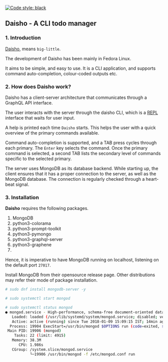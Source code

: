 [![Code style: black](https://img.shields.io/badge/code%20style-black-000000.svg)](https://github.com/psf/black)

## Daisho - A CLI todo manager

### 1. Introduction

[Daisho](https://en.wikipedia.org/wiki/Daish%C5%8D), means `big-little`.

The development of Daisho has been mainly in Fedora Linux.

It aims to be simple, and easy to use. It is a CLI application, and supports command auto-completion, colour-coded outputs etc.

### 2. How does Daisho work?

Daisho has a client-server architecture that communicates through a GraphQL API interface. 

The user interacts with the server through the daisho CLI, which is a [REPL](https://en.wikipedia.org/wiki/Read%E2%80%93eval%E2%80%93print_loop) interface that waits for user input.

A help is printed each time `Daisho` starts. This helps the user with a quick overview of the primary commands available.  

Command auto-completion is supported, and a TAB press cycles through each primary. The `Enter` key selects the command. Once the primary command is selected, a second TAB lists the secondary level of commands specific to the selected primary. 

The server uses MongoDB as its database backend. While starting up, the client ensures that it has a proper connection to the server, as well as the MongoDB database. The connection is regularly checked through a heart-beat signal. 

### 3. Installation

**Daisho** requires the following packages.

   1. MongoDB
   2. python3-colorama
   3. python3-prompt-toolkit
   4. python3-pymongo
   5. python3-graphql-server
   6. python3-graphene
   7. 

Hence, it is imperative to have MongoDB running on localhost, listening on the default port `27017`.

Install MongoDB from their opensource release page. Other distributions may refer their mode of package installation.

```bash
# sudo dnf install mongodb-server -y

# sudo systemctl start mongod

# sudo systemctl status mongod
● mongod.service - High-performance, schema-free document-oriented database
   Loaded: loaded (/usr/lib/systemd/system/mongod.service; disabled; vendor preset: disabled)
   Active: active (running) since Tue 2018-01-09 15:09:15 IST; 14min ago
  Process: 19904 ExecStart=/usr/bin/mongod $OPTIONS run (code=exited, status=0/SUCCESS)
 Main PID: 19906 (mongod)
    Tasks: 22 (limit: 4915)
   Memory: 38.3M
      CPU: 1.986s
   CGroup: /system.slice/mongod.service
           └─19906 /usr/bin/mongod -f /etc/mongod.conf run
```


